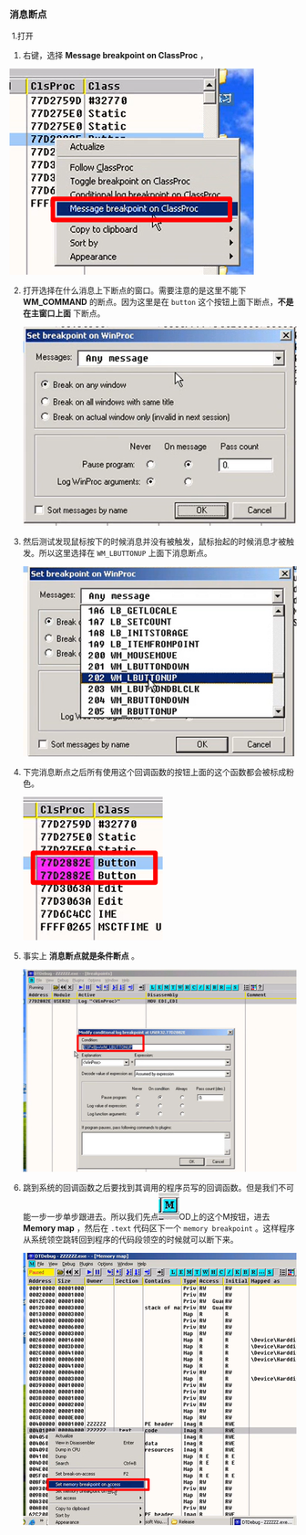 ### 消息断点

​	1.打开

1. 右键，选择 **Message breakpoint on ClassProc** ，

![image-20200725225142021](https://raw.githubusercontent.com/smallzhong/picgo-pic-bed/master/image-20200725225142021.png)

2. 打开选择在什么消息上下断点的窗口。需要注意的是这里不能下 **WM_COMMAND** 的断点。因为这里是在 `button` 这个按钮上面下断点，**不是在主窗口上面** 下断点。

   ![image-20200725225437306](https://raw.githubusercontent.com/smallzhong/picgo-pic-bed/master/image-20200725225437306.png)

3. 然后测试发现鼠标按下的时候消息并没有被触发，鼠标抬起的时候消息才被触发。所以这里选择在 `WM_LBUTTONUP` 上面下消息断点。

   ![image-20200725225926028](https://raw.githubusercontent.com/smallzhong/picgo-pic-bed/master/image-20200725225926028.png)

4. 下完消息断点之后所有使用这个回调函数的按钮上面的这个函数都会被标成粉色。

   ![image-20200725230026623](https://raw.githubusercontent.com/smallzhong/picgo-pic-bed/master/image-20200725230026623.png)

5. 事实上 **消息断点就是条件断点** 。

   ![image-20200725230144890](https://raw.githubusercontent.com/smallzhong/picgo-pic-bed/master/image-20200725230144890.png)



7. 跳到系统的回调函数之后要找到其调用的程序员写的回调函数。但是我们不可能一步一步单步跟进去。所以我们先点![image-20200725230415159](https://raw.githubusercontent.com/smallzhong/picgo-pic-bed/master/image-20200725230415159.png)OD上的这个M按钮，进去 **Memory map** ，然后在 `.text` 代码区下一个 `memory breakpoint` 。这样程序从系统领空跳转回到程序的代码段领空的时候就可以断下来。

   ![image-20200725230431890](https://raw.githubusercontent.com/smallzhong/picgo-pic-bed/master/image-20200725230431890.png)